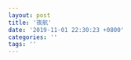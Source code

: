 ```yaml
---
layout: post
title: '夜航'
date: '2019-11-01 22:30:23 +0800'
categories: ''
tags: ''
---
```


<html xmlns="http://www.w3.org/TR/1999/REC-html-in-xml" xml:lang="en" lang="en">
    <head>
    <meta charset="UTF-8">
    <style>
        .bodyContainer {
            font-family: Arial, Helvetica, sans-serif;
            text-align: center;
            padding-left: 32px;
            padding-right: 32px;
        }
        
        .notebookFor {
            font-size: 18px;
            font-weight: 700;
            text-align: center;
            color: rgb(119, 119, 119);
            margin: 24px 0px 0px;
            padding: 0px;
        }
        
        .bookTitle {
            font-size: 24px;
            font-weight: 700;
            text-align: center;
            color: #333333;
            margin-top: 22px;
            padding: 0px;
        }
        
        .authors {
            font-size: 18px;
            font-weight: 700;
            text-align: center;
            color: rgb(119, 119, 119);
            margin-top: 22px;
            margin-bottom: 24px;
            padding: 0px;
        }
    
        .citation {
            font-size: 18px;
            font-weight: 500;
            text-align: center;
            color: #333333;
            margin-top: 22px;
            margin-bottom: 24px;
            padding: 0px;
        }
    
        .sectionHeading {
            font-size: 24px;
            font-weight: 700;
            text-align: left;
            color: #333333;
            margin-top: 24px;
            padding: 0px;
        }
        
        .noteHeading {
            font-size: 18px;
            font-weight: 700;
            text-align: left;
            color: #333333;
            margin-top: 20px;
            padding: 0px;
        }
        
        .noteText {
            font-size: 18px;
            font-weight: 500;
            text-align: left;
            color: #333333;
            margin: 2px 0px 0px;
            padding: 0px;
        }
        
        .highlight_blue {
            color: rgb(178, 205, 251);
        }
        
        .highlight_orange {
            color: #ffd7ae;
        }
        
        .highlight_pink {
            color: rgb(255, 191, 206);
        }
        
        .highlight_yellow {
            color: rgb(247, 206, 0);
        }
        
        .notebookGraphic {
            margin-top: 10px;
            text-align: left;
        }
        
        .notebookGraphic img {
            -o-box-shadow:      0px 0px 5px #888;
            -icab-box-shadow:   0px 0px 5px #888;
            -khtml-box-shadow:  0px 0px 5px #888;
            -moz-box-shadow:    0px 0px 5px #888;
            -webkit-box-shadow: 0px 0px 5px #888;
            box-shadow:         0px 0px 5px #888; 
            max-width: 100%;
            height: auto;
        }
        
        hr {
            border: 0px none;
            height: 1px;
            background: none repeat scroll 0% 0% rgb(221, 221, 221);
        }
        </style>
        <script>
            </script>
    </head>
    <body>
        <div class="bodyContainer">
            <div class="notebookFor">
                Notebook Export
            </div>
            <div class="bookTitle">
                夜航(《小王子》作者圣埃克苏佩里，人类历史上第一批飞行员，一部关于暴风雨、星空与寻找的小说)(果麦经典) (Chinese Edition)
            </div>
            <div class="authors">
                安托万·德·圣埃克苏佩里
            </div>
            <div class="citation">
                
            </div>
            <hr />
            <div class="sectionHeading">
    前言
</div><div class="noteHeading">
    Highlight(<span class="highlight_yellow">yellow</span>) - Location 52
</div>
<div class="noteText">
    人生的幸福不在无拘无束的自由中，而是在承担与接受使命的责任中。
</div><div class="noteHeading">
    Highlight(<span class="highlight_yellow">yellow</span>) - Location 56
</div>
<div class="noteText">
    里维埃说：“要让所有的人都喜欢你，你只需要向他表达你的同情和理解。我从来不同情什么人，或者即使我有这样的感情，我也把它们隐藏起来。有的时候，我自己也惊讶自己有如此的力量。”“您可以喜爱那些被您指挥的人，但是不能让他们知道您对他们的感情。”
</div><div class="noteHeading">
    Highlight(<span class="highlight_yellow">yellow</span>) - Location 73
</div>
<div class="noteText">
    为什么柏拉图（还是亚里士多德？）将勇气排在所有美德的最后一位，因为勇气实在不能算是一种美好的情绪体验，它混合着愤怒和虚荣，还有很多的固执，以及某种有点粗野的运动般的快感在里面。
</div><div class="noteHeading">
    Highlight(<span class="highlight_yellow">yellow</span>) - Location 78
</div>
<div class="noteText">
    “我们隐藏自己的勇气，就像隐藏自己的爱情。勇敢的人将他们勇敢的行动藏起来，就像善良的人把他们对别人的施舍藏起来。他们或者将它用另一种形式表达出来，或者他们对此道歉。”
</div><div class="sectionHeading">
    夜航
</div><div class="noteHeading">
    Highlight(<span class="highlight_yellow">yellow</span>) - 第一章 > Location 109
</div>
<div class="noteText">
    人的富有来自于他的苦难与艰难，也来自于他对简单生活的接纳，比如此时此刻，从这扇窗户静静地眺望着外面的风景。
</div><div class="noteHeading">
    Highlight(<span class="highlight_yellow">yellow</span>) - 第一章 > Location 124
</div>
<div class="noteText">
    有人的地方，就有跳动的灯光。
</div><div class="noteHeading">
    Highlight(<span class="highlight_yellow">yellow</span>) - 第一章 > Location 138
</div>
<div class="noteText">
    灯火暗去的那一刻，是那幢房子停止向世界召唤的一刻。围着桌子坐在台灯边，对明天充满了各种希望的农民们，永远不会料到他们此时的欲望、希冀，会随着黑夜飘得如此遥远。法比安在飞行了几千公里的路途，经历了如同战争一般的暴风雨以后，此时坐在上下颠簸的飞机里，捕捉到了这些灯光下颤动的灵魂。他们以为他们的台灯点亮的只是自己那张简陋的桌子，却不知远在八十公里外的高空，一个飞行员正被这闪闪灯光的呼唤深深地打动着。
</div><div class="noteHeading">
    Highlight(<span class="highlight_yellow">yellow</span>) - 第二章 > Location 155
</div>
<div class="noteText">
    黑夜终于要将这些飞机还给他。如同浪花起伏的大海，最后还是将被它颠覆拍打了许久的珍宝交还与沙滩。
</div><div class="noteHeading">
    Highlight(<span class="highlight_yellow">yellow</span>) - 第六章 > Location 368
</div>
<div class="noteText">
    “请您按照我说的做，罗比诺。您可以喜爱那些被您指挥的人，但是不能让他们知道您对他们的感情。”
</div><div class="noteHeading">
    Highlight(<span class="highlight_yellow">yellow</span>) - 第九章 > Location 475
</div>
<div class="noteText">
    “人可以创造事件，指挥着它们的进程。可人本身又是有点可怜的东西，他一样需要其他的人来塑造他。当他变成某种错误的载体的时候，也许唯一有效的方法，就是将他隔绝起来。
</div><div class="noteHeading">
    Highlight(<span class="highlight_yellow">yellow</span>) - 第九章 > Location 501
</div>
<div class="noteText">
    “生命中充满了那么多的矛盾，我们只能尽力而为，让自己总有一天会消失的这具躯体，不断地创造和持续着。”
</div><div class="noteHeading">
    Highlight(<span class="highlight_yellow">yellow</span>) - 第十一章 > Location 565
</div>
<div class="noteText">
    “要让所有的人都喜欢你，你只需要向他表达你的同情和理解。我从来不同情什么人，或者即使我有这样的感情，我也把它们隐藏起来。我也喜欢自己被友谊和人的温情包围着。比如一个医生在他的职业中，需要时时流露出的对病人的理解体察。只是，我面对的是本身不带情感色彩的飞行中的各种问题和突发事件。而我的责任是培养飞行员们如何冷静有效地去处理这些事件。如果我任凭事件自由发展，毫无疑问，事故就会出现。有的时候，好像凭借着我的意愿，我就能阻止空中事故或者飞机晚点发生。有的时候，我自己也惊讶自己有如此的力量。“也许这就如同园丁那永远不能停息的劳作，令土地有一天能迎接森林的到来。”
</div><div class="noteHeading">
    Highlight(<span class="highlight_yellow">yellow</span>) - 第十一章 > Location 571
</div>
<div class="noteText">
    “我把他从恐惧中拉了出来。我要攻克的并不是他本身，而是人在面对未知情况时，那种不由自主的抵制情绪。而正是这种抵制，让行动停止前进。如果我倾听他，同情他，他就真的以为他是在某个神秘的国度经过了一场历险。而他所恐惧的，正是这种神秘与不可知。人只有在走下了那口阴暗的井，发现里面什么都没有，再重新爬上地面的时候，才能摆脱神秘带给他的恐惧。而这位飞行员，只有在走入最深厚隐秘的夜色以后，才能看清楚未知中隐藏的一切。”
</div><div class="noteHeading">
    Highlight(<span class="highlight_yellow">yellow</span>) - 第十一章 > Location 577
</div>
<div class="noteText">
    对于航空业来说，民航开发夜间航班就如同投身一片未开垦的丛林一般，让所有人惧怕。将一架飞机送往高空，以两百公里的时速面对着风暴、大雾和其他黑夜所带来的问题，对于军用机来说并不是什么稀奇的事情。而对像里维埃他们这样的民航公司，没有夜间航班也就意味着效率与速度的大幅降低。如同他所说的，“这一切对于我们来说，都事关生死。因为每个夜晚，与火车和轮船相比，我们正在丧失白天赢来的优势。”
</div><div class="noteHeading">
    Highlight(<span class="highlight_yellow">yellow</span>) - 第十一章 > Location 587
</div>
<div class="noteText">
    只有经验才能让人总结出规律，任何的规律都不可能出现在试验以前。”
</div><div class="noteHeading">
    Highlight(<span class="highlight_yellow">yellow</span>) - 第十三章 > Location 655
</div>
<div class="noteText">
    失败只会让意志坚定的人越发坚强。不幸的是，这个世界上大部分人总是在为那些毫无意义的游戏争斗着，在意那些表面上的输赢。人，常常如此轻易地就被那表面的失败所牵绊住，而停止了前进的脚步。
</div><div class="noteHeading">
    Highlight(<span class="highlight_yellow">yellow</span>) - 第十四章 > Location 707
</div>
<div class="noteText">
    晚点其实没什么大不了，可怕的是，这晚点正无限地延长着。
</div><div class="noteHeading">
    Highlight(<span class="highlight_yellow">yellow</span>) - 第十四章 > Location 729
</div>
<div class="noteText">
    此时此刻，里维埃面对的并不是这个女人个人的悲伤与痛苦。质疑他的，不是法比安的妻子，而是和他的不断奋斗创造相对立的另一种生活哲学与价值。他此刻正在倾听着的悲伤的嗓音，是他的敌人。因为个人的幸福，与伟大的奋斗，永远是矛盾且无法相容的。这个女人所讲述的一切，是属于她那个世界里的真相。夜晚餐桌上点亮的台灯，一个生命对她另一半的呼唤，那个国度里的温柔、希望与记忆。她要拿回属于她的这一切，她也完全有理由这么做。里维埃有属于他的真相，但是他没有办法也没有权利否认她所寻求的。他的真相，在家的台灯下，显得那么难以启齿，那么的没有人情味。
</div><div class="noteHeading">
    Highlight(<span class="highlight_yellow">yellow</span>) - 第十四章 > Location 739
</div>
<div class="noteText">
    人总是说生命是无价的，可是当你面对具体情况的时候，我们又总是将这样那样的价值置于人的宝贵的生命之上。这些价值究竟是什么？”
</div><div class="noteHeading">
    Highlight(<span class="highlight_yellow">yellow</span>) - 第十四章 > Location 745
</div>
<div class="noteText">
    可他又清楚地知道，个人渺小的幸福，总有一天会如同那金庙前的幻景一样，蒸发消失。衰老和死亡会以一种更残忍的方式摧毁它。也许，除了个人的幸福，他们可以拯救和创造某种更持久、永恒的东西。里维埃和他的团队，也许就是为此在日夜工作着奋斗着。
</div><div class="noteHeading">
    Highlight(<span class="highlight_yellow">yellow</span>) - 第十五章 > Location 767
</div>
<div class="noteText">
    法比安粗重地呼吸着。他知道，他们必须想尽一切方法，和布宜诺斯艾利斯取得联系。好像即使隔着这些距离，他的同事们能递给他们一根绳子，让他们从这架即将被毁灭的飞机中安全地爬下来一样。此时此刻，他需要那么一个声音，哪怕只有一个，来自于那个对他来说已经不存在的世界，告诉他，地面依然在指引着他。
</div><div class="noteHeading">
    Highlight(<span class="highlight_yellow">yellow</span>) - 第十五章 > Location 783
</div>
<div class="noteText">
    照明弹被点燃，盘旋着，照亮飞机下方的一片空地，随即熄灭。被照明弹点亮的那片空地，是一片大海。
</div><div class="noteHeading">
    Highlight(<span class="highlight_yellow">yellow</span>) - 第十八章 > Location 830
</div>
<div class="noteText">
    飞机将无可挽回地消失在黑夜的某一个角落中。
</div><div class="noteHeading">
    Highlight(<span class="highlight_yellow">yellow</span>) - 第十八章 > Location 842
</div>
<div class="noteText">
    里维埃想，至少还有那么一个通讯站在倾听着他们。那是法比安与这个世界剩下的、仅存的那么一丝联系。没有抱怨，没有喊叫，绝望中响彻的，只有最纯净的沉默。
</div><div class="noteHeading">
    Highlight(<span class="highlight_yellow">yellow</span>) - 第十九章 > Location 857
</div>
<div class="noteText">
    她尝试着寻找法比安在这里留下的某些痕迹。因为在家里，一切都在不断提醒着她法比安的离去。那张空的床，冷掉的咖啡，一束孤寂的花……
</div><div class="noteHeading">
    Highlight(<span class="highlight_yellow">yellow</span>) - 第十九章 > Location 872
</div>
<div class="noteText">
    曾经有一位年轻的母亲对里维埃这样说：“对于孩子的死，我还没有弄明白是怎么一回事。最困难的是，那些你已经习惯了的小事。比如他散落在家里的衣服；比如深夜时醒来，自己不由自主的温柔。可是这些温柔现在都是徒劳无用的，就和我的奶水一样。”
</div><div class="noteHeading">
    Highlight(<span class="highlight_yellow">yellow</span>) - 第十九章 > Location 879
</div>
<div class="noteText">
    “人并不要求一切都能永恒，只是不想看着自己的行动在一夜之间就失去了意义。”
</div><div class="noteHeading">
    Highlight(<span class="highlight_yellow">yellow</span>) - 第二十章 > Location 912
</div>
<div class="noteText">
    每一秒过去，都在带走着些什么。
</div><div class="noteHeading">
    Highlight(<span class="highlight_yellow">yellow</span>) - 第二十章 > Location 915
</div>
<div class="noteText">
    每个人的嘴唇上，涌上一股苦涩又乏味的情绪，好像走到了一场旅行的终点。某种难以解释清楚的，有点让人恶心的东西戛然而止了。在这一片铜与镍的包围下，升起一种悲伤的感情，如同某一座被摧毁的工厂。所有这些仪器都显得如此沉重和无用，它们缺少情感，像是枯死的树枝。
</div><div class="noteHeading">
    Highlight(<span class="highlight_yellow">yellow</span>) - 第二十三章 > Location 988
</div>
<div class="noteText">
    胜利，失败，这些字眼是没有意义的。生活超越着所有的这些词汇，也早已经绘制出后面的画面。一场胜利会让一个民族变得孱弱，一次失败则会唤醒另一个国家。里维埃经历的失败，也许是他赢得的最终胜利所必须要签署的契约。只有不停地前进，才是唯一的真理。
</div><div class="sectionHeading">
    译后记
</div><div class="noteHeading">
    Highlight(<span class="highlight_yellow">yellow</span>) - Location 1010
</div>
<div class="noteText">
    在一次又一次的起飞降落中，飞行员们在探索、了解脚下这片土地的同时，也在不断地重新认识着人类本身的生存状态，生命在面对自然与宇宙时所表现出的渺小脆弱。
</div>
        </div>
    </body>
</html>
